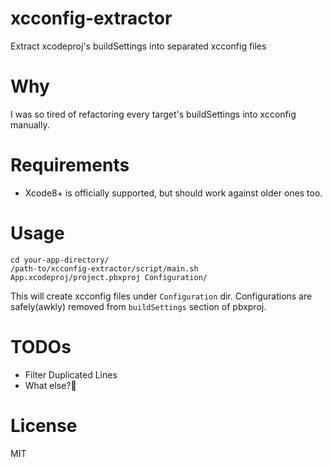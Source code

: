 # xcconfig-extractor
Extract xcodeproj's buildSettings into separated xcconfig files

# Why
I was so tired of refactoring every target's buildSettings into xcconfig manually.

# Requirements
- Xcode8+ is officially supported, but should work against older ones too.

# Usage
```
cd your-app-directory/
/path-to/xcconfig-extractor/script/main.sh App.xcodeproj/project.pbxproj Configuration/
```
This will create xcconfig files under `Configuration` dir. Configurations are safely(awkly) removed from `buildSettings` section of pbxproj.

# TODOs
- Filter Duplicated Lines
- What else?🤔

# License
MIT
